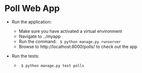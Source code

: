 # Poll Web App

* Run the application:
  - Make sure you have activated a virtual environment
  - Navigate to ../myapp
  - Run the command: ` $ python manage.py runserver`
  - Browse to http://localhost:8000/polls/ to check out the app
  
* Run the tests:
  - ` $ python manage.py test polls`
